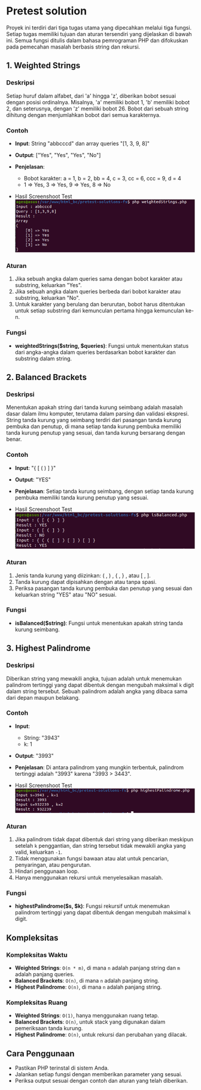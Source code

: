 # Pretest solution

Proyek ini terdiri dari tiga tugas utama yang dipecahkan melalui tiga fungsi. Setiap tugas memiliki tujuan dan aturan tersendiri yang dijelaskan di bawah ini. Semua fungsi ditulis dalam bahasa pemrograman PHP dan difokuskan pada pemecahan masalah berbasis string dan rekursi.

## 1. Weighted Strings

### Deskripsi
Setiap huruf dalam alfabet, dari 'a' hingga 'z', diberikan bobot sesuai dengan posisi ordinalnya. Misalnya, 'a' memiliki bobot 1, 'b' memiliki bobot 2, dan seterusnya, dengan 'z' memiliki bobot 26. Bobot dari sebuah string dihitung dengan menjumlahkan bobot dari semua karakternya.

### Contoh
- **Input**: String "abbcccd" dan array queries "[1, 3, 9, 8]"
- **Output**: ["Yes", "Yes", "Yes", "No"]
- **Penjelasan**:
  - Bobot karakter: a = 1, b = 2, bb = 4, c = 3, cc = 6, ccc = 9, d = 4
  - 1 => Yes, 3 => Yes, 9 => Yes, 8 => No

- Hasil Screenshoot Test
![Weighted Strings](result/weightedStrings.png)

### Aturan
1. Jika sebuah angka dalam queries sama dengan bobot karakter atau substring, keluarkan "Yes".
2. Jika sebuah angka dalam queries berbeda dari bobot karakter atau substring, keluarkan "No".
3. Untuk karakter yang berulang dan berurutan, bobot harus ditentukan untuk setiap substring dari kemunculan pertama hingga kemunculan ke-n.

### Fungsi
- **weightedStrings($string, $queries)**: Fungsi untuk menentukan status dari angka-angka dalam queries berdasarkan bobot karakter dan substring dalam string.

## 2. Balanced Brackets

### Deskripsi
Menentukan apakah string dari tanda kurung seimbang adalah masalah dasar dalam ilmu komputer, terutama dalam parsing dan validasi ekspresi. String tanda kurung yang seimbang terdiri dari pasangan tanda kurung pembuka dan penutup, di mana setiap tanda kurung pembuka memiliki tanda kurung penutup yang sesuai, dan tanda kurung bersarang dengan benar.

### Contoh
- **Input**: "{ [ ( ) ] }"
- **Output**: "YES"
- **Penjelasan**: Setiap tanda kurung seimbang, dengan setiap tanda kurung pembuka memiliki tanda kurung penutup yang sesuai.

- Hasil Screenshoot Test
![Balanced Brackets](result/isBalanced.png)

### Aturan
1. Jenis tanda kurung yang diizinkan: ( , ) , { , } , atau [ , ].
2. Tanda kurung dapat dipisahkan dengan atau tanpa spasi.
3. Periksa pasangan tanda kurung pembuka dan penutup yang sesuai dan keluarkan string "YES" atau "NO" sesuai.

### Fungsi
- **isBalanced($string)**: Fungsi untuk menentukan apakah string tanda kurung seimbang.

## 3. Highest Palindrome

### Deskripsi
Diberikan string yang mewakili angka, tujuan adalah untuk menemukan palindrom tertinggi yang dapat dibentuk dengan mengubah maksimal `k` digit dalam string tersebut. Sebuah palindrom adalah angka yang dibaca sama dari depan maupun belakang.

### Contoh
- **Input**:
  - String: "3943"
  - k: 1
- **Output**: "3993"
- **Penjelasan**: Di antara palindrom yang mungkin terbentuk, palindrom tertinggi adalah "3993" karena "3993 > 3443".

- Hasil Screenshoot Test
![Highest Palindrome](result/highestPalindrome.png)

### Aturan
1. Jika palindrom tidak dapat dibentuk dari string yang diberikan meskipun setelah `k` penggantian, dan string tersebut tidak mewakili angka yang valid, keluarkan `-1`.
2. Tidak menggunakan fungsi bawaan atau alat untuk pencarian, penyaringan, atau pengurutan.
3. Hindari penggunaan loop.
4. Hanya menggunakan rekursi untuk menyelesaikan masalah.

### Fungsi
- **highestPalindrome($s, $k)**: Fungsi rekursif untuk menemukan palindrom tertinggi yang dapat dibentuk dengan mengubah maksimal `k` digit.

## Kompleksitas
### Kompleksitas Waktu
- **Weighted Strings**: `O(n * m)`, di mana `n` adalah panjang string dan `m` adalah panjang queries.
- **Balanced Brackets**: `O(n)`, di mana `n` adalah panjang string.
- **Highest Palindrome**: `O(n)`, di mana `n` adalah panjang string.

### Kompleksitas Ruang
- **Weighted Strings**: `O(1)`, hanya menggunakan ruang tetap.
- **Balanced Brackets**: `O(n)`, untuk stack yang digunakan dalam pemeriksaan tanda kurung.
- **Highest Palindrome**: `O(n)`, untuk rekursi dan perubahan yang dilacak.

## Cara Penggunaan
- Pastikan PHP terinstal di sistem Anda.
- Jalankan setiap fungsi dengan memberikan parameter yang sesuai.
- Periksa output sesuai dengan contoh dan aturan yang telah diberikan.

